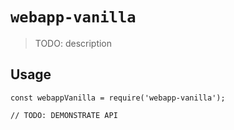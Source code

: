 # `webapp-vanilla`

> TODO: description

## Usage

```
const webappVanilla = require('webapp-vanilla');

// TODO: DEMONSTRATE API
```
